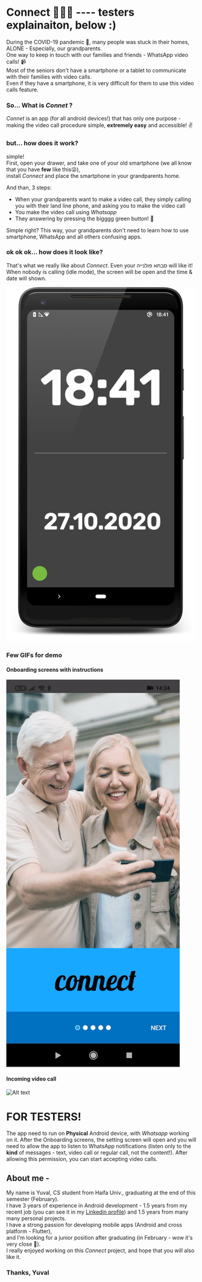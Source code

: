 # Connect  👦📱👵 ---- testers explainaiton, below :)

 During the COVID-19 pandemic 🦠, many people was stuck in their homes, ALONE - Especially, our grandparents.  
One way to keep in touch with our families and friends - WhatsApp video calls! 📹  
 Most of the seniors don't have a smartphone or a tablet to communicate with their families with video calls.  
 Even if they have a smartphone, it is very difficult for them to use this video calls feature.


### So...  What is  *Connet* ?
 *Connet* is an app (for all android devices!) that has only one purpose - making the video call procedure simple, **extremely easy** and accessible! ✌️

### but... how does it work?
simple!  
First, open your drawer, and take one of your old smartphone (we all know that you have **few** like this😜),  
install *Connect* and place the smartphone in your grandparents home.

And than, 3 steps:
- When your grandparents want to make a video call, they simply calling you with their land line phone, and asking you to make the video call
- You make the video call using *Whatsapp*
- They answering by pressing the bigggg green button! 💚

Simple right?
This way, your grandparents don't need to learn how to use smartphone, WhatsApp and all others confusing apps.

### ok ok ok... how does it look like?
That's what we really like about *Connect*. Even your סבתא פולנייה will like it!
When nobody is calling (idle mode), the screen will be open and the time & date will shown.

![Alt text](connect_instructions/main_green.png)


### Few GIFs for demo
#### Onboarding screens with instructions
![Alt text](connect_instructions/onboarding.gif)

#### Incoming video call
![Alt text](connect_instructions/calling.gif)

# FOR TESTERS!
The app need to run on **Physical** Android device, with *Whatsapp* working on it.
After the Onboarding screens, the setting screen will open and you will need to allow the app to listen to WhatsApp notifications (listen only to the **kind** of messages - text, video call or regular call, not the content!).
After allowing this permission, you can start accepting video calls.

## About me -
My name is Yuval, CS student from Haifa Univ., graduating at the end of this semester (February).  
I have 3 years of experience in Android development - 1.5 years from my recent job (you can see it in my [Linkedin profile](https://www.linkedin.com/in/yuvaltamir/)) and 1.5 years from many many personal projects.  
I have a strong passion for developing mobile apps (Android and cross platform - Flutter),  
and I'm looking for a junior position after graduating (in February - wow it's very close 🥳).  
I really enjoyed working on this *Connect* project, and hope that you will also like it.  
### Thanks, Yuval
